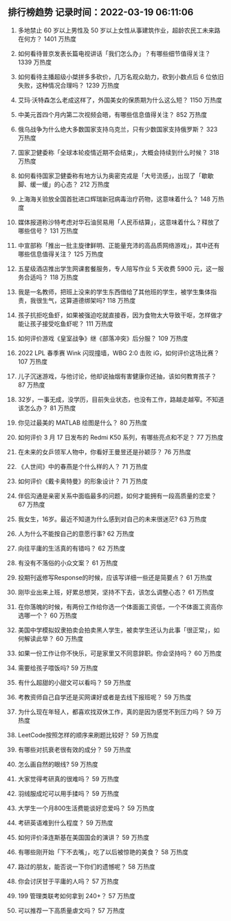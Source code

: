 
## 排行榜趋势 记录时间：2022-03-19 06:11:06
  
  1. 多地禁止 60 岁以上男性及 50 岁以上女性从事建筑作业，超龄农民工未来路在何方？ 1401 万热度
    
  2. 如何看待普京发表长篇电视讲话「我们怎么办」？有哪些细节值得关注？ 1339 万热度
    
  3. 如何看待主播超级小桀拼多多砍价，几万名观众助力，砍到小数点后  6 位依旧失败，这种情况合理吗？ 1239 万热度
    
  4. 艾玛·沃特森怎么老成这样了，外国美女的保质期为什么这么短？ 1150 万热度
    
  5. 中美元首四个月内第二次视频会晤，有哪些信息值得关注？ 852 万热度
    
  6. 俄乌战争为什么绝大多数国家支持乌克兰，只有少数国家支持俄罗斯？ 323 万热度
    
  7. 国家卫健委称「全球本轮疫情近期不会结束」，大概会持续到什么时候？ 318 万热度
    
  8. 如何看待国家卫健委称有地方认为奥密克戎是「大号流感」，出现了「歇歇脚、缓一缓」的心态？ 212 万热度
    
  9. 上海海关验放全国首批进口辉瑞新冠病毒治疗药物，这意味着什么？ 148 万热度
    
  10. 媒体报道称沙特考虑对华石油贸易用「人民币结算」，这意味着什么？释放了哪些信号？ 131 万热度
    
  11. 中宣部称「推出一批主旋律鲜明、正能量充沛的高品质网络游戏」，其中还有哪些信息值得关注？ 125 万热度
    
  12. 五星级酒店推出学生网课套餐服务，专人陪写作业 5 天收费 5900 元，这一服务合适吗？ 118 万热度
    
  13. 我是一名教师，把班上没来的学生东西借给了其他班的学生，被学生集体指责，我很生气，这算道德绑架吗? 118 万热度
    
  14. 孩子抗拒吃鱼虾，如果被强迫吃就直接吞，因为食物太大导致干呕，怎样做才能让孩子接受吃鱼虾呢？ 111 万热度
    
  15. 如何评价游戏《皇室战争》继《部落冲突》后分服？ 109 万热度
    
  16. 2022 LPL 春季赛 Wink 闪现撞墙，WBG 2:0 击败 iG，如何评价这场比赛？ 107 万热度
    
  17. 儿子沉迷游戏，与他讨论，他却说抽烟有害健康你还抽，该如何教育孩子？ 87 万热度
    
  18. 32岁，一事无成，没学历，目前失业状态，也没有工作，路越走越窄。不知道该怎么办？ 81 万热度
    
  19. 你见过最美的 MATLAB 绘图是什么？ 80 万热度
    
  20. 如何评价 3 月 17 日发布的 Redmi K50 系列，有哪些亮点和不足？ 77 万热度
    
  21. 在未来的女乒领军人物中，你看好王曼昱还是孙颖莎？ 76 万热度
    
  22. 《人世间》中的春燕是个什么样的人？ 71 万热度
    
  23. 如何评价《戴卡奥特曼》的形象设计？ 71 万热度
    
  24. 伴侣沟通是亲密关系中面临最多的问题，如何才能拥有一段高质量的恋爱？ 67 万热度
    
  25. 我女生，16岁。最近不知道为什么感到对自己的未来很迷茫? 63 万热度
    
  26. 人为什么不能按自己的意愿行事? 62 万热度
    
  27. 向往平庸的生活真的有错吗？ 62 万热度
    
  28. 有没有不落俗的小众文案？ 61 万热度
    
  29. 投期刊返修写Response的时候，应该写详细一些还是简要点？ 61 万热度
    
  30. 刚毕业出来上班，好累总想哭，坚持不下去，该怎么调整心态？ 61 万热度
    
  31. 在你落魄的时候，有两份工作给你选一个体面面工资低，一个不体面工资高你选哪一个？ 60 万热度
    
  32. 美国中学模拟奴隶拍卖会拍卖黑人学生，被卖学生还认为此事「很正常」，如何解读此举？ 60 万热度
    
  33. 如果一份工作让你不快乐，可是家里又不同意辞职。你会坚持吗？ 60 万热度
    
  34. 需要给孩子喂饭吗? 59 万热度
    
  35. 有什么超甜的小甜文可以看吗？ 59 万热度
    
  36. 考教资师自己自学还是买网课好或者是去线下报班呢？ 59 万热度
    
  37. 为什么现在年轻人，都喜欢找双休工作，真的是因为感觉不到压力吗？ 59 万热度
    
  38. LeetCode按照怎样的顺序来刷题比较好？ 59 万热度
    
  39. 有哪些对抗衰老很有效的成分？ 59 万热度
    
  40. 怎么画自然的眼线? 59 万热度
    
  41. 大家觉得考研真的很难吗？ 59 万热度
    
  42. 羽绒服成坨可以用手揉吗？ 59 万热度
    
  43. 大学生一个月800生活费能谈好恋爱吗？ 59 万热度
    
  44. 考研英语难到什么程度？ 59 万热度
    
  45. 如何评价泽连斯基在美国国会的演讲？ 59 万热度
    
  46. 有哪些刚开始「下不去嘴」，吃了以后被惊艳的美食？ 58 万热度
    
  47. 路过的朋友，能否说一下你们的遗憾呢？ 58 万热度
    
  48. 你会讨厌甘于平庸的人吗？ 57 万热度
    
  49. 199 管理类联考如何拿到 240+？ 57 万热度
    
  50. 可以推荐一下高质量虐文吗？ 57 万热度
    